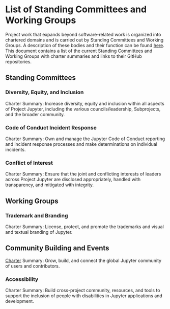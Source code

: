 # List of Standing Committees and Working Groups

Project work that expands beyond software-related work is organized into chartered domains and is carried out by Standing Committees and Working Groups. A description of these bodies and their function can be found [here](standing_committees_and_working_groups.md). This document contains a list of the current Standing Committees and Working Groups with charter summaries and links to their GitHub repositories.

## Standing Committees

### Diversity, Equity, and Inclusion

Charter Summary: Increase diversity, equity and inclusion within all aspects of Project Jupyter, including the various councils/leadership, Subprojects, and the broader community.

### Code of Conduct Incident Response

Charter Summary: Own and manage the Jupyter Code of Conduct reporting and incident response processes and make determinations on individual incidents.

### Conflict of Interest

Charter Summary: Ensure that the joint and conflicting interests of leaders across Project Jupyter are disclosed appropriately, handled with transparency, and mitigated with integrity.

## Working Groups

### Trademark and Branding

Charter Summary: License, protect, and promote the trademarks and visual and textual branding of Jupyter.

## Community Building and Events

[Charter](communitybuildingcommittee.md) Summary: Grow, build, and connect the global Jupyter community of users and contributors.

### Accessibility
Charter Summary: Build cross-project community, resources, and tools to support the inclusion of people with disabilities in Jupyter applications and development.

